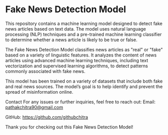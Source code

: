 # Fake News Detection Model

This repository contains a machine learning model designed to detect fake news articles based on text data. The model uses natural language processing (NLP) techniques and a pre-trained machine learning classifier to determine whether a news article is likely to be true or false.

The Fake News Detection Model classifies news articles as "real" or "fake" based on a variety of linguistic features. It analyzes the content of news articles using advanced machine learning techniques, including text vectorization and supervised learning algorithms, to detect patterns commonly associated with fake news.

This model has been trained on a variety of datasets that include both fake and real news sources. The model’s goal is to help identify and prevent the spread of misinformation online.


Contact
For any issues or further inquiries, feel free to reach out:
Email: pathakchitra90@gmail.com

GitHub: https://github.com/githubchitra

Thank you for checking out this Fake News Detection Model!
